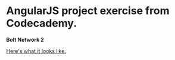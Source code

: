 # AngularJS project exercise from Codecademy.

<strong>Bolt Network 2</strong>

<a href="https://s3.amazonaws.com/codecademy-content/projects/4/bolt-network-2/index.html" target="_blank">Here's what it looks like.</a>